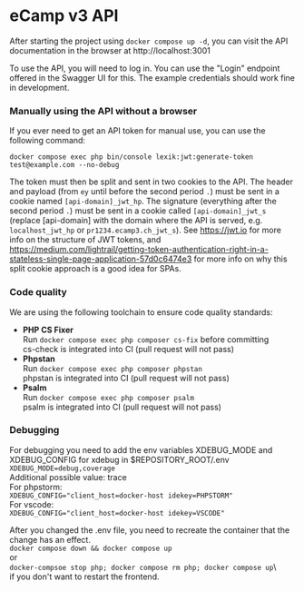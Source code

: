 # eCamp v3 API

After starting the project using `docker compose up -d`, you can visit the API documentation in the browser at http://localhost:3001

To use the API, you will need to log in. You can use the "Login" endpoint offered in the Swagger UI for this. The example credentials should work fine in development.

### Manually using the API without a browser

If you ever need to get an API token for manual use, you can use the following command:

```
docker compose exec php bin/console lexik:jwt:generate-token test@example.com --no-debug
```

The token must then be split and sent in two cookies to the API. The header and payload (from `ey` until before the second period `.`) must be sent in a cookie named `[api-domain]_jwt_hp`. The signature (everything after the second period `.`) must be sent in a cookie called `[api-domain]_jwt_s` (replace [api-domain] with the domain where the API is served, e.g. `localhost_jwt_hp` or `pr1234.ecamp3.ch_jwt_s`).
See https://jwt.io for more info on the structure of JWT tokens, and https://medium.com/lightrail/getting-token-authentication-right-in-a-stateless-single-page-application-57d0c6474e3 for more info on why this split cookie approach is a good idea for SPAs.

### Code quality

We are using the following toolchain to ensure code quality standards:

- **PHP CS Fixer**\
  Run `docker compose exec php composer cs-fix` before committing\
  cs-check is integrated into CI (pull request will not pass)
- **Phpstan**\
  Run `docker compose exec php composer phpstan`\
  phpstan is integrated into CI (pull request will not pass)
- **Psalm**\
  Run `docker compose exec php composer psalm`\
  psalm is integrated into CI (pull request will not pass)

### Debugging

For debugging you need to add the env variables XDEBUG_MODE and XDEBUG_CONFIG for xdebug in $REPOSITORY_ROOT/.env\
`XDEBUG_MODE=debug,coverage`\
Additional possible value: trace\
For phpstorm:\
`XDEBUG_CONFIG="client_host=docker-host idekey=PHPSTORM"`\
For vscode:\
`XDEBUG_CONFIG="client_host=docker-host idekey=VSCODE"`

After you changed the .env file, you need to recreate the container that the change has an effect.\
`docker compose down && docker compose up`\
or\
`docker-compsoe stop php; docker compose rm php; docker compose up`\  
if you don't want to restart the frontend.

